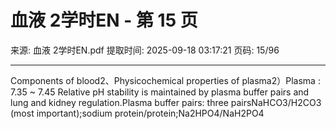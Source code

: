 # 血液 2学时EN - 第 15 页

来源: 血液 2学时EN.pdf
提取时间: 2025-09-18 03:17:21
页码: 15/96

---

Components of blood2、Physicochemical properties of plasma2）Plasma : 7.35 ~ 7.45 Relative pH stability is maintained by plasma buffer pairs and lung and kidney regulation.Plasma buffer pairs: three pairsNaHCO3/H2CO3 (most important);sodium protein/protein;Na2HPO4/NaH2PO4